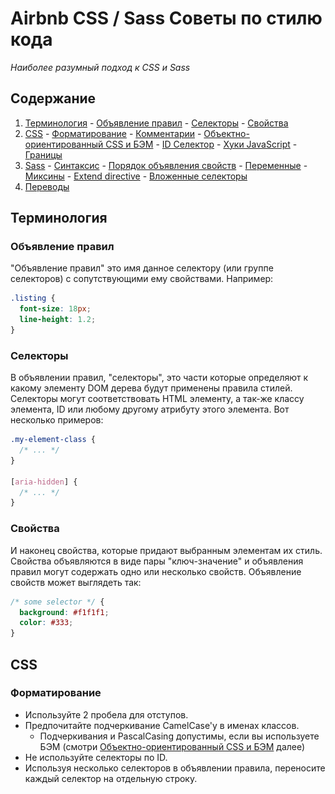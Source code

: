 # Airbnb CSS / Sass Советы по стилю кода

*Наиболее разумный подход к CSS и Sass*

<h2 id="table-of-contents">Содержание</h2>

  1. [Терминология](#terminology)
    - [Объявление правил](#rule-declaration)
    - [Селекторы](#selectors)
    - [Свойства](#properties)
  1. [CSS](#css)
    - [Форматирование](#formatting)
    - [Комментарии](#comments)
    - [Объектно-ориентированный CSS и БЭМ](#oocss-and-bem)
    - [ID Селектор](#id-selectors)
    - [Хуки JavaScript](#javascript-hooks)
    - [Границы](#border)
  1. [Sass](#sass)
    - [Синтаксис](#syntax)
    - [Порядок объявления свойств](#ordering-of-property-declarations)
    - [Переменные](#variables)
    - [Миксины](#mixins)
    - [Extend directive](#extend-directive)
    - [Вложенные селекторы](#nested-selectors)
  1. [Переводы](#translation)

<h2 id="terminology">Терминология</h2>

<h3 id="rule-declaration">Объявление правил</h3>

"Объявление правил" это имя данное селектору (или группе селекторов) с сопутствующими ему свойствами. Например:

```css
.listing {
  font-size: 18px;
  line-height: 1.2;
}
```

<h3 id="selectors">Селекторы</h3>

В объявлении правил, "селекторы",  это части которые определяют к какому элементу DOM дерева будут применены правила стилей. Селекторы могут соответствовать HTML элементу, а так-же классу элемента, ID или любому другому атрибуту этого элемента. Вот несколько примеров:


```css
.my-element-class {
  /* ... */
}

[aria-hidden] {
  /* ... */
}
```

<h3 id="properties">Свойства</h3>

И наконец свойства, которые придают выбранным элементам их стиль. Свойства объявляются в виде пары "ключ-значение" и объявления правил могут содержать одно или несколько свойств. Объявление свойств может выглядеть так:


```css
/* some selector */ {
  background: #f1f1f1;
  color: #333;
}
```

## CSS

<h3 id="formatting">Форматирование</h3>

* Используйте 2 пробела для отступов.
* Предпочитайте подчеркивание CamelCase'у в именах классов.
  - Подчеркивания и PascalCasing допустимы, если вы используете БЭМ (смотри [Объектно-ориентированный CSS и БЭМ](#oocss-and-bem) далее)
* Не используйте селекторы по ID.
* Используя несколько селекторов в объявлении правила, переносите каждый селектор на отдельную строку.
<!--* Ставьте пробел перед открывающей скобкой `{`.
* В свойствах ставьте пробел после двоеточия `:`, но не перед.
* После объявления свойстав переносите закрывающую скобку `}` на новую строку. 
* Делайте отступ в одну строку между объявлениями правил.

**Плохо**

```css
.avatar{
    border-radius:50%;
    border:2px solid white; }
.no, .nope, .not_good {
    // ...
}
#lol-no {
  // ...
}
```

**Хорошо**

```css
.avatar {
  border-radius: 50%;
  border: 2px solid white;
}

.one,
.selector,
.per-line {
  // ...
}
```

<h3 id="comments">Комментарии</h3>

* Предпочитайте однострочные (`//`) комментарии многострочным .
* Рекомендуется писать комментарии в отдельные строки. Старайтесь избегать комментариев в конце строки.
* Write detailed comments for code that isn't self-documenting:
* Пишите детальные комментарии для незадокументированных частей кода:
  - Использование z-index
  - Совместимость с браузерами или CSS-хаки

<h3 id="oocss-and-bem">Объектно-ориентированный CSS и БЭМ</h3>

Мы рекомендуем комбинировать Объектно-ориентированный CSS и БЭМ по следующим причинам:

  * Это помогает создать чистую, строгую связь между CSS и HTML.
  * Помогает создавать многоразовые, составные компоненты.
  * Меньше вложенностей, низкая специфичность правил.
  * Способствует созданию масштабируемых таблиц стилей.


**OOCSS**, или "Объектно-ориентированный CSS", это подход к написанию CSS, который призывает думать о таблице стилей, как о коллекции "объектов": многоразовых, повторяемых фрагментах кода, которые могут использоваться независимо друг от друга на всём сайте.
  * Nicole Sullivan [OOCSS вики](https://github.com/stubbornella/oocss/wiki)
  * Smashing Magazine [Введение в Объектно-ориентированный CSS](http://www.smashingmagazine.com/2011/12/12/an-introduction-to-object-oriented-css-oocss/)

**БЭМ**, или "Блок-Элемент-Модификатор", это соглашение об именовании классов в HTML и CSS. Разработано Яндексом с прицелом на большие объёмы кода и масштабируемость. Может послужить как солидный набор правил для использования OOCSS.
  * CSS Trick's [БЭМ 101](https://css-tricks.com/bem-101/)
  * Harry Roberts [Введение в БЭМ](http://csswizardry.com/2013/01/mindbemding-getting-your-head-round-bem-syntax/)

Мы рекомендуем вариант БЭМ в котором используется PascalCased "блоки", отлично работающие в связке с компонентами (например React).
Подчеркивания и тире по-прежнему используются для модификаторов и элементов.
**Примеры**

```jsx
// ListingCard.jsx
function ListingCard() {
  return (
    <article class="ListingCard ListingCard--featured">

      <h1 class="ListingCard__title">Adorable 2BR in the sunny Mission</h1>

      <div class="ListingCard__content">
        <p>Vestibulum id ligula porta felis euismod semper.</p>
      </div>

    </article>
  );
}
```

```css
/* ListingCard.css */
.ListingCard { }
.ListingCard--featured { }
.ListingCard__title { }
.ListingCard__content { }
```

  * `.ListingCard` является "блоком" и представляет родительский компонент
  * `.ListingCard__title` является "элементом" и представляет дочерний компонент `.ListingCard` который позволяет составить блок в целом.
  * `.ListingCard--featured` является "модификатором" и представляет разные состояния `.ListingCard`.

<h3 id="id-selectors">Селекторы по ID</h3>

While it is possible to select elements by ID in CSS, it should generally be considered an anti-pattern. ID selectors introduce an unnecessarily high level of [specificity](https://developer.mozilla.org/en-US/docs/Web/CSS/Specificity) to your rule declarations, and they are not reusable.
Возможность выбирать элементы по ID в CSS является, как правило,  плохой практикой. ID селекторы предоставляют неоправданно высокий уровень специфичности и невозможность многоразового использования.
Более подробная информация по этому вопросу: [Статья CSS Wizardry](http://csswizardry.com/2014/07/hacks-for-dealing-with-specificity/)

<h3 id="javascript-hooks">JavaScript хуки</h3>

Избегайте использования одинаковых имён классов в CSS и JavaScript. Использование одинаковых имён классов может привести, как минимум, к трате времени при рефакторинге, и как максимум к боязне разработчика сломать функционал вводом изменений.

Мы реккомендуем создавать отдельные имена классов для JavaScript используя префикс `.js-`:

```html
<button class="btn btn-primary js-request-to-book">Request to Book</button>
```

<h3 id="border">Границы</h3>

Use `0` instead of `none` to specify that a style has no border.

**Bad**

```css
.foo {
  border: none;
}
```

**Good**

```css
.foo {
  border: 0;
}
```

## Sass

<h3 id="syntax">Синтаксис</h3>

* Всегда используйте `.scss` синтаксис, и никогда, оригинальный `.sass` синтаксис.
* Упорядочивайте обычный CSS и `@include`-объявления логически.

<h3 id="ordering-of-property-declarations">Порядок объявления свойств</h3>

1. Объявления свойств

    Перечислите все стандартные объявления свойств, всё что не является `@include`-объявлением или вложенным селектором.

    ```scss
    .btn-green {
      background: green;
      font-weight: bold;
      // ...
    }
    ```

2. `@include`-объявления

    Группирование `@include`-объявлений в конце правила делает его более читаемым.

    ```scss
    .btn-green {
      background: green;
      font-weight: bold;
      @include transition(background 0.5s ease);
      // ...
    }
    ```

3. Вложенные селекторы

    Nested selectors, _if necessary_, go last, and nothing goes after them. Add whitespace between your rule declarations and nested selectors, as well as between adjacent nested selectors. Apply the same guidelines as above to your nested selectors.
    Вложенные селекторы, _если необходимо_, идут последними, и ничего не должно быть после них. Добавьте пробел между объявлением правила и вложенным селектором, а так-же между смежными вложенными селекторами. Примените те же принципы, что и  для ваших вложенных селекторов.

    ```scss
    .btn {
      background: green;
      font-weight: bold;
      @include transition(background 0.5s ease);

      .icon {
        margin-right: 10px;
      }
    }
    ```

<h3 id="variables">Переменные</h3>

Prefer dash-cased variable names (e.g. `$my-variable`) over camelCased or snake_cased variable names. It is acceptable to prefix variable names that are intended to be used only within the same file with an underscore (e.g. `$_my-variable`).
Отдавайте предпочтение именам переменных разделенных тире (например `$my-variable`). Допускается использование подчеркивания в виде префикса для имён которые будут использоваться в пределах одного файла (например `$_my-variable`).


<h3 id="mixins">Миксины</h3>

Mixins should be used to DRY up your code, add clarity, or abstract complexity--in much the same way as well-named functions. Mixins that accept no arguments can be useful for this, but note that if you are not compressing your payload (e.g. gzip), this may contribute to unnecessary code duplication in the resulting styles.
Миксины должны использоваться для поддержания чистоты и ясности кода, или абстрактной сложности, во многом так же, как и хорошо названные функции. Миксины не принимающие никаких аргументов могут быть полезны для этого, но нужно иметь в виду что если вы не сжимаете свои файлы (например gzip), это может привести к лишнему повторению кода.


<h3 id="extend-directive">Extend directive допилить</h3>

`@extend` should be avoided because it has unintuitive and potentially dangerous behavior, especially when used with nested selectors. Even extending top-level placeholder selectors can cause problems if the order of selectors ends up changing later (e.g. if they are in other files and the order the files are loaded shifts). Gzipping should handle most of the savings you would have gained by using `@extend`, and you can DRY up your stylesheets nicely with mixins.
Использование `@extend` необходимо избегать из-за его  неинтуитивного поведения и потенциальной опасности в поведение, особенно при использование вместе с вложенными селекторами. Даже *допилить* селекторов верхнего уровня может создать проблемы, если в будущем будет изменён порядок селекторов. Сжатие должно обрабатывать большую часть сбережений вы получили бы с помощью *допилить*.


### Вложенные селекторы
<h3 id="nested-selectors">Вложенные селекторы</h3>

**Do not nest selectors more than three levels deep!**
**Вложенные селекторы не должны быть глубже трёх вложений**

```scss
.page-container {
  .content {
    .profile {
      // STOP!
    }
  }
}
```

When selectors become this long, you're likely writing CSS that is:
Когда селекторы становятся слишком длинными, скорее всего вы пишите CSS который:

* Strongly coupled to the HTML (fragile) *—OR—*
* Слишком сильно привязан к HTML (хрупкий) *—OR—*
* Overly specific (powerful) *—OR—*
* Слишком специфичен *—OR—*
* Not reusable
* Не многоразовый *—OR—*


Again: **never nest ID selectors!**
И вновь: **никогда не используйте ID селекторы!**
If you must use an ID selector in the first place (and you should really try not to), they should never be nested. If you find yourself doing this, you need to revisit your markup, or figure out why such strong specificity is needed. If you are writing well formed HTML and CSS, you should **never** need to do this.
Если вы должны использовать ID селектор (вы действительно должно постараться этого не делать), он никогда не должен быть вложен. Если вы обнаружили это в своём коде, вам нужно пересмотреть разметку, или выяснить, почему нужна такая сильная специфика. Если вы пишете хорошо сформированные HTML и CSS, вы **никогда** не должны делать это.  
## Перевод

  This style guide is also available in other languages:
  Этот гид по стилю так-же доступен в других языках:

  - ![cn](https://raw.githubusercontent.com/gosquared/flags/master/flags/flags/shiny/24/China.png) **Chinese (Simplified)**: [Zhangjd/css-style-guide](https://github.com/Zhangjd/css-style-guide)
